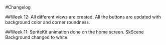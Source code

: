 #Changelog

##Week 12:
All different views are created.
All the buttons are  updated with background color and corner roundness.

##Week 11:
SpriteKit animation done on the home screen.
SkScene Background changed to white.
